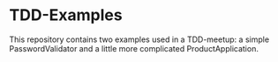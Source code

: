 # TDD-Examples

This repository contains two examples used in a TDD-meetup: a simple PasswordValidator and a little more complicated ProductApplication.
